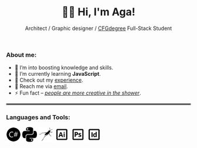 <h1 align="center">👋🏻 Hi, I'm Aga!</h1>
<p align="center">Architect / Graphic designer / <a href="https://github.com/CFGer">CFGdegree</a> Full-Stack Student</p>
<br>

<h3 align="left">About me:</h3>

- 🔭 I’m into boosting knowledge and skills.
- 🌱 I’m currently learning **JavaScript**.
- 📄 Check out my [experience](https://www.agthiel.de).
- 💬 Reach me via [email](mailto:ag.thiel.arc@gmail.com?subject=[GitHub]%20Outreach).
- ⚡ Fun fact – <ins>*people are more creative in the shower*</ins>.

<hr style="border:2px solid gray">

<h3 align="left">Languages and Tools:</h3>
<p align="left">
  <img src="https://raw.githubusercontent.com/AgInsideOut/AgInsideOut/main/csharp.svg" alt="csharp" width="40" height="40" class="icon" />
  <img src="https://raw.githubusercontent.com/AgInsideOut/AgInsideOut/main/python.svg" alt="python" width="40" height="40" class="icon" />
  <img src="https://raw.githubusercontent.com/AgInsideOut/AgInsideOut/main/grasshopper.svg" alt="grasshopper" width="40" height="40" class="icon" />
  <img src="https://raw.githubusercontent.com/AgInsideOut/AgInsideOut/main/adobe-ai.svg" alt="adobe-ai" width="40" height="40" class="icon" />
  <img src="https://raw.githubusercontent.com/AgInsideOut/AgInsideOut/main/adobe-ps.svg" alt="adobe-ps" width="40" height="40" class="icon" />
  <img src="https://raw.githubusercontent.com/AgInsideOut/AgInsideOut/main/adobe-id.svg" alt="adobe-id" width="40" height="40" class="icon" />
</p>

<style>
  @media (prefers-color-scheme: dark) {
    .icon {
      filter: invert(1);
    }
  }
</style>
